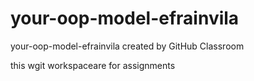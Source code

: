 # your-oop-model-efrainvila
your-oop-model-efrainvila created by GitHub Classroom

this wgit workspaceare for assignments
